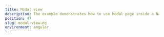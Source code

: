 ```yaml
---
title: Modal view
description: The example demonstrates how to use Modal page inside a NativeScript Angular application. In the sample is shown how to open single modal page as well as how to enable navigation inside the modal.
position: 47
slug: modal-view-ng
environment: angular
---
```

